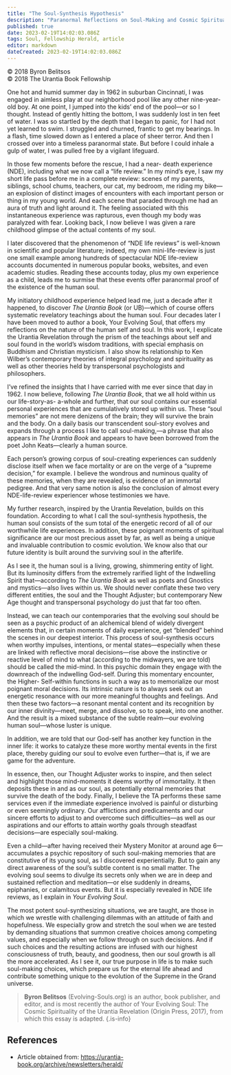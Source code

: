 ```yaml
---
title: "The Soul-Synthesis Hypothesis"
description: "Paranormal Reflections on Soul-Making and Cosmic Spirituality"
published: true
date: 2023-02-19T14:02:03.086Z
tags: Soul, Fellowship Herald, article
editor: markdown
dateCreated: 2023-02-19T14:02:03.086Z
---
```


<p class="v-card v-sheet theme--light grey lighten-3 px-2">© 2018 Byron Belitsos<br>© 2018 The Urantia Book Fellowship</p>

One hot and humid summer day in 1962 in suburban Cincinnati, I was engaged in aimless play at our neighborhood pool like any other nine-year-old boy. At one point, I jumped into the kids’ end of the pool—or so I thought. Instead of gently hitting the bottom, I was suddenly lost in ten feet of water. I was so startled by the depth that I began to panic, for I had not yet learned to swim. I struggled and churned, frantic to get my bearings. In a flash, time slowed down as I entered a place of sheer terror. And then I crossed over into a timeless paranormal state. But before I could inhale a gulp of water, I was pulled free by a vigilant lifeguard. 

In those few moments before the rescue, I had a near- death experience (NDE), including what we now call a “life review.” In my mind’s eye, I saw my short life pass before me in a complete review: scenes of my parents, siblings, school chums, teachers, our cat, my bedroom, me riding my bike—an explosion of distinct images of encounters with each important person or thing in my young world. And each scene that paraded through me had an aura of truth and light around it. The feeling associated with this instantaneous experience was rapturous, even though my body was paralyzed with fear. Looking back, I now believe I was given a rare childhood glimpse of the actual contents of my soul. 

I later discovered that the phenomenon of “NDE life reviews” is well-known in scientific and popular literature; indeed, my own mini-life-review is just one small example among hundreds of spectacular NDE life-review accounts documented in numerous popular books, websites, and even academic studies. Reading these accounts today, plus my own experience as a child, leads me to surmise that these events offer paranormal proof of the existence of the human soul. 

My initiatory childhood experience helped lead me, just a decade after it happened, to discover _The Urantia Book_ (or UB)—which of course offers systematic revelatory teachings about the human soul. Four decades later I have been moved to author a book, Your Evolving Soul, that offers my reflections on the nature of the human self and soul. In this work, I explicate the Urantia Revelation through the prism of the teachings about self and soul found in the world’s wisdom traditions, with special emphasis on Buddhism and Christian mysticism. I also show its relationship to Ken Wilber’s contemporary theories of integral psychology and spirituality as well as other theories held by transpersonal psychologists and philosophers. 

I’ve refined the insights that I have carried with me ever since that day in 1962. I now believe, following _The Urantia Book_, that we all hold within us our life-story-as- a-whole and further, that our soul contains our essential personal experiences that are cumulatively stored up within us. These “soul memories” are not mere denizens of the brain; they will survive the brain and the body. On a daily basis our transcendent soul-story evolves and expands through a process I like to call soul-making,—a phrase that also appears in _The Urantia Book_ and appears to have been borrowed from the poet John Keats—clearly a human source. 

Each person’s growing corpus of soul-creating experiences can suddenly disclose itself when we face mortality or are on the verge of a “supreme decision,” for example. I believe the wondrous and numinous quality of these memories, when they are revealed, is evidence of an immortal pedigree. And that very same notion is also the conclusion of almost every NDE-life-review experiencer whose testimonies we have. 

My further research, inspired by the Urantia Revelation, builds on this foundation. According to what I call the soul-synthesis hypothesis, the human soul consists of the sum total of the energetic record of all of our worthwhile life experiences. In addition, these poignant moments of spiritual significance are our most precious asset by far, as well as being a unique and invaluable contribution to cosmic evolution. We know also that our future identity is built around the surviving soul in the afterlife. 

As I see it, the human soul is a living, growing, shimmering entity of light. But its luminosity differs from the extremely rarified light of the Indwelling Spirit that—according to _The Urantia Book_ as well as poets and Gnostics and mystics—also lives within us. We should never conflate these two very different entities, the soul and the Thought Adjuster; but contemporary New Age thought and transpersonal psychology do just that far too often. 

Instead, we can teach our contemporaries that the evolving soul should be seen as a psychic product of an alchemical blend of widely divergent elements that, in certain moments of daily experience, get “blended” behind the scenes in our deepest interior. This process of soul-synthesis occurs when worthy impulses, intentions, or mental states—especially when these are linked with reflective moral decisions—rise above the instinctive or reactive level of mind to what (according to the midwayers, we are told) should be called the mid-mind. In this psychic domain they engage with the downreach of the indwelling God-self. During this momentary encounter, the Higher- Self-within functions in such a way as to memorialize our most poignant moral decisions. Its intrinsic nature is to always seek out an energetic resonance with our more meaningful thoughts and feelings. And then these two factors—a resonant mental content and its recognition by our inner divinity—meet, merge, and dissolve, so to speak, into one another. And the result is a mixed substance of the subtle realm—our evolving human soul—whose luster is unique. 

In addition, we are told that our God-self has another key function in the inner life: it works to catalyze these more worthy mental events in the first place, thereby guiding our soul to evolve even further—that is, if we are game for the adventure. 

In essence, then, our Thought Adjuster works to inspire, and then select and highlight those mind-moments it deems worthy of immortality. It then deposits these in and as our soul, as potentially eternal memories that survive the death of the body. Finally, I believe the TA performs these same services even if the immediate experience involved is painful or disturbing or even seemingly ordinary. Our afflictions and predicaments and our sincere efforts to adjust to and overcome such difficulties—as well as our aspirations and our efforts to attain worthy goals through steadfast decisions—are especially soul-making. 

Even a child—after having received their Mystery Monitor at around age 6—accumulates a psychic repository of such soul-making memories that are constitutive of its young soul, as I discovered experientially. But to gain any direct awareness of the soul’s subtle content is no small matter. The evolving soul seems to divulge its secrets only when we are in deep and sustained reflection and meditation—or else suddenly in dreams, epiphanies, or calamitous events. But it is especially revealed in NDE life reviews, as I explain in _Your Evolving Soul_. 

The most potent soul-synthesizing situations, we are taught, are those in which we wrestle with challenging dilemmas with an attitude of faith and hopefulness. We especially grow and stretch the soul when we are tested by demanding situations that summon creative choices among competing values, and especially when we follow through on such decisions. And if such choices and the resulting actions are infused with our highest consciousness of truth, beauty, and goodness, then our soul growth is all the more accelerated. As I see it, our true purpose in life is to make such soul-making choices, which prepare us for the eternal life ahead and contribute something unique to the evolution of the Supreme in the Grand universe.   

> **Byron Belitsos** (Evolving-Souls.org) is an author, book publisher, and editor, and is most recently the author of Your Evolving Soul: The Cosmic Spirituality of the Urantia Revelation (Origin Press, 2017), from which this essay is adapted.
{.is-info}

## References

- Article obtained from: https://urantia-book.org/archive/newsletters/herald/